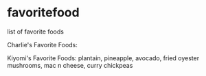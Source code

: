 # favoritefood
list of favorite foods

Charlie's Favorite Foods:

Kiyomi's Favorite Foods: plantain, pineapple, avocado, fried oyester mushrooms, mac n cheese, curry chickpeas


